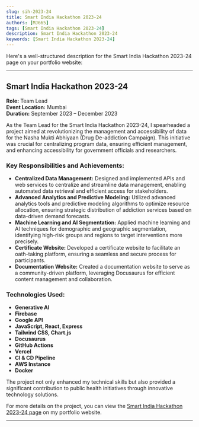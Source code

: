 ```yaml
---
slug: sih-2023-24
title: Smart India Hackathon 2023-24
authors: [MJ665]
tags: [Smart India Hackathon 2023-24]
description: Smart India Hackathon 2023-24
keywords: [Smart India Hackathon 2023-24]
---
```






Here's a well-structured description for the Smart India Hackathon 2023-24 page on your portfolio website:

---

## Smart India Hackathon 2023-24

**Role:** Team Lead  
**Event Location:** Mumbai  
**Duration:** September 2023 – December 2023

As the Team Lead for the Smart India Hackathon 2023-24, I spearheaded a project aimed at revolutionizing the management and accessibility of data for the Nasha Mukti Abhiyaan (Drug De-addiction Campaign). This initiative was crucial for centralizing program data, ensuring efficient management, and enhancing accessibility for government officials and researchers. 

### Key Responsibilities and Achievements:

- **Centralized Data Management:** Designed and implemented APIs and web services to centralize and streamline data management, enabling automated data retrieval and efficient access for stakeholders.
- **Advanced Analytics and Predictive Modeling:** Utilized advanced analytics tools and predictive modeling algorithms to optimize resource allocation, ensuring strategic distribution of addiction services based on data-driven demand forecasts.
- **Machine Learning and AI Segmentation:** Applied machine learning and AI techniques for demographic and geographic segmentation, identifying high-risk groups and regions to target interventions more precisely.
- **Certificate Website:** Developed a certificate website to facilitate an oath-taking platform, ensuring a seamless and secure process for participants.
- **Documentation Website:** Created a documentation website to serve as a community-driven platform, leveraging Docusaurus for efficient content management and collaboration.

### Technologies Used:
- **Generative AI**
- **Firebase**
- **Google API**
- **JavaScript, React, Express**
- **Tailwind CSS, Chart.js**
- **Docusaurus**
- **GitHub Actions**
- **Vercel**
- **CI & CD Pipeline**
- **AWS Instance**
- **Docker**

The project not only enhanced my technical skills but also provided a significant contribution to public health initiatives through innovative technology solutions.

For more details on the project, you can view the [Smart India Hackathon 2023-24 page](https://www.sih.gov.in/) on my portfolio website.

--- 

